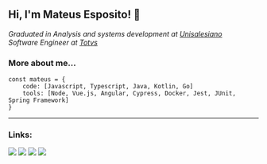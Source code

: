 ## Hi, I'm Mateus Esposito! 👋

_Graduated in Analysis and systems development at [Unisalesiano](https://unisalesiano.com.br/)_       
_Software Engineer at [Totvs](https://totvs.com.br/)_



### **More about me...**
```
const mateus = {
    code: [Javascript, Typescript, Java, Kotlin, Go]
    tools: [Node, Vue.js, Angular, Cypress, Docker, Jest, JUnit, Spring Framework]
}
```
---


### Links: 
<a href="https://www.linkedin.com/in/mateus-esposito/" target="_blank"><img src="https://img.shields.io/badge/-LinkedIn-%230077B5?style=for-the-badge&logo=linkedin&logoColor=white" target="_blank"></a> 
<a href = "mailto:m.espositof@gmail.com"><img src="https://img.shields.io/badge/-Gmail-%23333?style=for-the-badge&logo=gmail&logoColor=white" target="_blank"></a>
<a href="https://discord.gg/PHrpWJm" target="_blank"><img src="https://img.shields.io/badge/Discord-7289DA?style=for-the-badge&logo=discord&logoColor=white" target="_blank"></a> 
<a href="https://www.twitch.tv/maheltk" target="_blank"><img src="https://img.shields.io/badge/Twitch-9146FF?style=for-the-badge&logo=twitch&logoColor=white" target="_blank"></a>        
    


